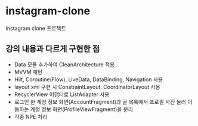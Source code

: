 # instagram-clone
Instagram clone 프로젝트 

## 강의 내용과 다르게 구현한 점
* Data 모듈 추가하여 CleanArchitecture 적용
* MVVM 패턴
* Hilt, Coroutine(Flow), LiveData, DataBinding, Navigation 사용
* layout xml 구현 시 ConstraintLayout, CoordinatorLayout 사용
* RecyclerView 어댑터로 ListAdapter 사용
* 로그인 한 계정 정보 화면(AccountFragment)과 글 목록에서 프로필 사진 눌러 이동하는 계정 정보 화면(ProfileViewFragment)을 분리
* 각종 NPE 처리
